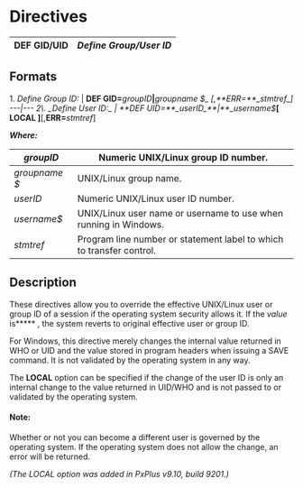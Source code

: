 # Directives 

**DEF GID/UID** |  **_Define Group/User ID_**  
---|---  
  
##  Formats

1\. _Define Group ID:_ |  **DEF GID=**_groupID_**|**_groupname_ _$_ [,**ERR=**_stmtref_]  
---|---  
2\. _Define User ID:_ |  **DEF UID=**_userID_**|**_username$_**[ LOCAL ]**[,**ERR=**_stmtref_]  
  
**_Where:_**

_groupID_ |  Numeric UNIX/Linux group ID number.  
---|---  
_groupname_ _$_ |  UNIX/Linux group name.  
_userID_ |  Numeric UNIX/Linux user ID number.  
_username$_ |  UNIX/Linux user name or username to use when running in Windows.  
_stmtref_ |  Program line number or statement label to which to transfer control.  
  
##  Description

These directives allow you to override the effective UNIX/Linux user or group ID of a session if the operating system security allows it. If the _value_ is***** , the system reverts to original effective user or group ID.

For Windows, this directive merely changes the internal value returned in WHO or UID and the value stored in program headers when issuing a SAVE command. It is not validated by the operating system in any way.

The **LOCAL** option can be specified if the change of the user ID is only an internal change to the value returned in UID/WHO and is not passed to or validated by the operating system.

#### **Note:**  
Whether or not you can become a different user is governed by the operating system. If the operating system does not allow the change, an error will be returned.

_(The LOCAL option was added in PxPlus v9.10, build 9201.)_
